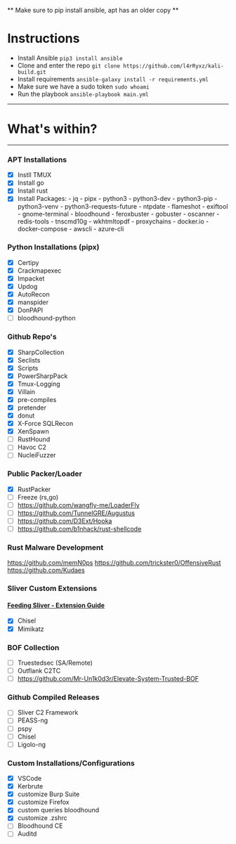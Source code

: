 ** Make sure to pip install ansible, apt has an older copy **

# Instructions
* Install Ansible `pip3 install ansible`
* Clone and enter the repo `git clone https://github.com/l4rRyxz/kali-build.git`
* Install requirements `ansible-galaxy install -r requirements.yml`
* Make sure we have a sudo token `sudo whoami`
* Run the playbook `ansible-playbook main.yml`

---

# What's within?
---

### APT Installations

- [x] Instll TMUX
- [x] Install go
- [x] Install rust
- [x] Install Packages: 
      - jq
      - pipx
      - python3
      - python3-dev
      - python3-pip
      - python3-venv
      - python3-requests-future
      - ntpdate
      - flameshot
      - exiftool
      - gnome-terminal
      - bloodhound
      - feroxbuster
      - gobuster
      - oscanner
      - redis-tools
      - tnscmd10g
      - wkhtmltopdf
      - proxychains
      - docker.io
      - docker-compose
      - awscli
      - azure-cli

### Python Installations (pipx)
- [x] Certipy
- [x] Crackmapexec
- [x] Impacket
- [x] Updog
- [x] AutoRecon
- [x] manspider
- [x] DonPAPI
- [ ] bloodhound-python

### Github Repo's

- [x] SharpCollection
- [x] Seclists
- [x] Scripts
- [x] PowerSharpPack
- [x] Tmux-Logging
- [x] Villain
- [x] pre-compiles
- [x] pretender
- [x] donut
- [x] X-Force SQLRecon
- [X] XenSpawn
- [ ] RustHound
- [ ] Havoc C2
- [ ] NucleiFuzzer

### Public Packer/Loader
- [x] RustPacker
- [ ] Freeze (rs,go)
- [ ] https://github.com/wangfly-me/LoaderFly
- [ ] https://github.com/TunnelGRE/Augustus
- [ ] https://github.com/D3Ext/Hooka
- [ ] https://github.com/b1nhack/rust-shellcode

### Rust Malware Development
https://github.com/memN0ps
https://github.com/trickster0/OffensiveRust
https://github.com/Kudaes

### Sliver Custom Extensions

#### [Feeding Sliver - Extension Guide](https://medium.com/@l4rry/feeding-sliver-extension-guide-1c14fae42a2a)

- [x] Chisel
- [x] Mimikatz

### BOF Collection
- [ ] Truestedsec (SA/Remote)
- [ ] Outflank C2TC
- [ ] https://github.com/Mr-Un1k0d3r/Elevate-System-Trusted-BOF

### Github Compiled Releases
- [ ] Sliver C2 Framework
- [ ] PEASS-ng
- [ ] pspy
- [ ] Chisel
- [ ] Ligolo-ng

### Custom Installations/Configurations

- [x] VSCode
- [x] Kerbrute
- [x] customize Burp Suite
- [x] customize Firefox
- [x] custom queries bloodhound
- [x] customize .zshrc
- [ ] Bloodhound CE
- [ ] Auditd
